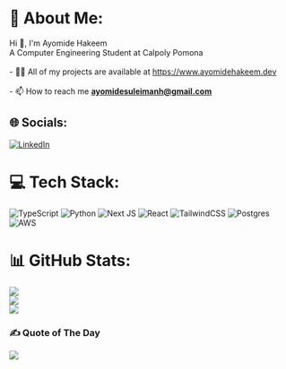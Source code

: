# 💫 About Me:
Hi 👋, I'm Ayomide Hakeem<br>A Computer Engineering Student at Calpoly Pomona<br><br>- 👨‍💻 All of my projects are available at https://www.ayomidehakeem.dev<br><br>- 📫 How to reach me **ayomidesuleimanh@gmail.com**


## 🌐 Socials:
[![LinkedIn](https://img.shields.io/badge/LinkedIn-%230077B5.svg?logo=linkedin&logoColor=white)](https://linkedin.com/in/https://www.linkedin.com/in/ayomidehakeem/) 

# 💻 Tech Stack:
![TypeScript](https://img.shields.io/badge/typescript-%23007ACC.svg?style=for-the-badge&logo=typescript&logoColor=white) ![Python](https://img.shields.io/badge/python-3670A0?style=for-the-badge&logo=python&logoColor=ffdd54) ![Next JS](https://img.shields.io/badge/Next-black?style=for-the-badge&logo=next.js&logoColor=white) ![React](https://img.shields.io/badge/react-%2320232a.svg?style=for-the-badge&logo=react&logoColor=%2361DAFB) ![TailwindCSS](https://img.shields.io/badge/tailwindcss-%2338B2AC.svg?style=for-the-badge&logo=tailwind-css&logoColor=white) ![Postgres](https://img.shields.io/badge/postgres-%23316192.svg?style=for-the-badge&logo=postgresql&logoColor=white) ![AWS](https://img.shields.io/badge/AWS-%23FF9900.svg?style=for-the-badge&logo=amazon-aws&logoColor=white)
# 📊 GitHub Stats:
![](https://github-readme-stats.vercel.app/api?username=ashakeem&theme=dark&hide_border=false&include_all_commits=false&count_private=false)<br/>
![](https://github-readme-streak-stats.herokuapp.com/?user=ashakeem&theme=dark&hide_border=false)<br/>
![](https://github-readme-stats.vercel.app/api/top-langs/?username=ashakeem&theme=dark&hide_border=false&include_all_commits=false&count_private=false&layout=compact)

### ✍️ Quote of The Day
![](https://quotes-github-readme.vercel.app/api?type=horizontal&theme=tokyonight)

